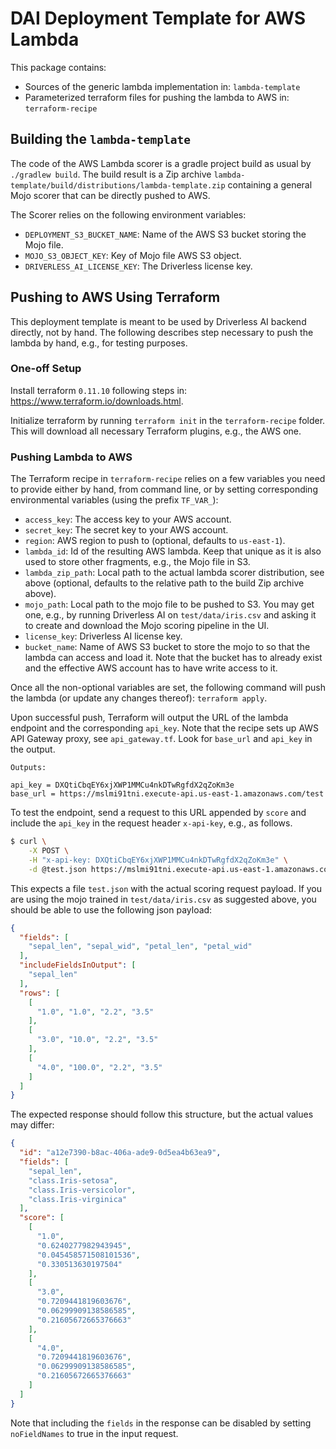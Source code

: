 # DAI Deployment Template for AWS Lambda

This package contains:
* Sources of the generic lambda implementation in: `lambda-template`
* Parameterized terraform files for pushing the lambda to AWS in:
  `terraform-recipe`


## Building the `lambda-template`

The code of the AWS Lambda scorer is a gradle project build as usual by
`./gradlew build`. The build result is a Zip archive
`lambda-template/build/distributions/lambda-template.zip` containing a general
Mojo scorer that can be directly pushed to AWS.

The Scorer relies on the following environment variables:
* `DEPLOYMENT_S3_BUCKET_NAME`: Name of the AWS S3 bucket storing the Mojo file.
* `MOJO_S3_OBJECT_KEY`: Key of Mojo file AWS S3 object.
* `DRIVERLESS_AI_LICENSE_KEY`: The Driverless license key.


## Pushing to AWS Using Terraform

This deployment template is meant to be used by Driverless AI backend directly,
not by hand. The following describes step necessary to push the lambda by hand,
e.g., for testing purposes.

### One-off Setup

Install terraform `0.11.10` following steps in:
https://www.terraform.io/downloads.html.

Initialize terraform by running `terraform init` in the `terraform-recipe`
folder.
This will download all necessary Terraform plugins, e.g., the AWS one.

### Pushing Lambda to AWS

The Terraform recipe in `terraform-recipe` relies on a few variables you need
to provide either by hand, from command line, or by setting corresponding
environmental variables (using the prefix `TF_VAR_`):
* `access_key`: The access key to your AWS account.
* `secret_key`: The secret key to your AWS account.
* `region`: AWS region to push to (optional, defaults to `us-east-1`).
* `lambda_id`: Id of the resulting AWS lambda. Keep that unique as it is also
  used to store other fragments, e.g., the Mojo file in S3.
* `lambda_zip_path`: Local path to the actual lambda scorer distribution, see
  above (optional, defaults to the relative path to the build Zip archive
  above).
* `mojo_path`: Local path to the mojo file to be pushed to S3. You may get one,
  e.g., by running Driverless AI on `test/data/iris.csv` and asking it to
  create and download the Mojo scoring pipeline in the UI.
* `license_key`: Driverless AI license key.
* `bucket_name`: Name of AWS S3 bucket to store the mojo to so that the lambda
  can access and load it. Note that the bucket has to already exist and
  the effective AWS account has to have write access to it.

Once all the non-optional variables are set, the following command will push
the lambda (or update any changes thereof): `terraform apply`.

Upon successful push, Terraform will output the URL of the lambda endpoint and
the corresponding `api_key`.
Note that the recipe sets up AWS API Gateway proxy, see `api_gateway.tf`.
Look for `base_url` and `api_key` in the output.

```text
Outputs:

api_key = DXQtiCbqEY6xjXWP1MMCu4nkDTwRgfdX2qZoKm3e
base_url = https://mslmi91tni.execute-api.us-east-1.amazonaws.com/test
```

To test the endpoint, send a request to this URL appended by `score` and include
the `api_key` in the request header `x-api-key`, e.g., as follows.

```bash
$ curl \
    -X POST \
    -H "x-api-key: DXQtiCbqEY6xjXWP1MMCu4nkDTwRgfdX2qZoKm3e" \
    -d @test.json https://mslmi91tni.execute-api.us-east-1.amazonaws.com/test/score
```

This expects a file `test.json` with the actual scoring request payload.
If you are using the mojo trained in `test/data/iris.csv` as suggested above,
you should be able to use the following json payload:

```json
{
  "fields": [
    "sepal_len", "sepal_wid", "petal_len", "petal_wid"
  ],
  "includeFieldsInOutput": [
    "sepal_len"
  ],
  "rows": [
    [
      "1.0", "1.0", "2.2", "3.5"
    ],
    [
      "3.0", "10.0", "2.2", "3.5"
    ],
    [
      "4.0", "100.0", "2.2", "3.5"
    ]
  ]
}
```

The expected response should follow this structure, but the actual values may differ:

```json
{
  "id": "a12e7390-b8ac-406a-ade9-0d5ea4b63ea9",
  "fields": [
    "sepal_len",
    "class.Iris-setosa",
    "class.Iris-versicolor",
    "class.Iris-virginica"
  ],
  "score": [
    [
      "1.0",
      "0.6240277982943945",
      "0.045458571508101536",
      "0.330513630197504"
    ],
    [
      "3.0",
      "0.7209441819603676",
      "0.06299909138586585",
      "0.21605672665376663"
    ],
    [
      "4.0",
      "0.7209441819603676",
      "0.06299909138586585",
      "0.21605672665376663"
    ]
  ]
}
```

Note that including the `fields` in the response can be disabled by setting `noFieldNames` to true
in the input request.
